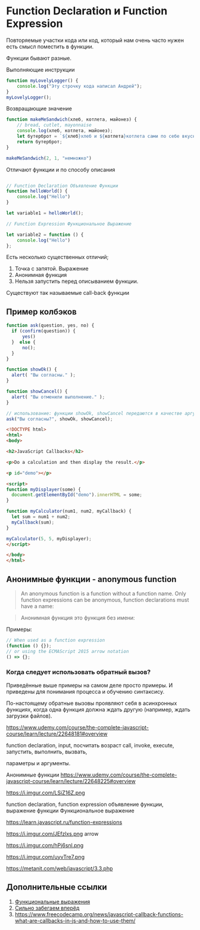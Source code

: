 #  Function Declaration и Function Expression

Повторяемые участки кода или код, который нам очень часто нужен есть смысл поместить в функции. 

Функции бывают разные.

Выполняющие инструкции
````js
function myLovelyLogger() {
    console.log("Эту строчку кода написал Андрей");
}
myLovelyLogger();
````

Возвращающие значение

````js
function makeMeSandwich(хлеб, котлета, майонез) {
    // bread, cutlet, mayonnaise
    console.log(хлеб, котлета, майонез);
    let бутерброт = `${хлеб}хлеб и ${котлета}котлета сами по себе вкусны, но только ${майонез}майонез делает из них настоящий бутик!`
    return бутерброт;
}

makeMeSandwich(2, 1, "немножко")
````

Отличают функции и по способу описания

````js

// Function Declaration Объявление Функции
function helloWorld() {
    console.log("Hello")
}

let variable1 = helloWorld();

// Function Expression Функциональное Выражение

let variable2 = function () {
    console.log("Hello")
};
````

Есть несколько существенных отличий;
1. Точка с запятой. Выражение
2. Анонимная функция
3. Нельзя запустить перед описыванием функции. 

Существуют так называемые call-back функции

## Пример колбэков

````js
function ask(question, yes, no) {
  if (confirm(question)) {
      yes()
  }  else {
      no();
  }
}

function showOk() {
  alert( "Вы согласны." );
}

function showCancel() {
  alert( "Вы отменили выполнение." );
}

// использование: функции showOk, showCancel передаются в качестве аргументов ask
ask("Вы согласны?", showOk, showCancel);
````


````html
<!DOCTYPE html>
<html>
<body>

<h2>JavaScript Callbacks</h2>

<p>Do a calculation and then display the result.</p>

<p id="demo"></p>

<script>
function myDisplayer(some) {
  document.getElementById("demo").innerHTML = some;
}

function myCalculator(num1, num2, myCallback) {
  let sum = num1 + num2;
  myCallback(sum);
}

myCalculator(5, 5, myDisplayer);
</script>

</body>
</html>
````

## Анонимные функции - anonymous function

>An anonymous function is a function without a function name. Only function expressions can be anonymous, function declarations must have a name:

>Анонимная функция это функция без имени:

Примеры:
````js
// When used as a function expression
(function () {});
// or using the ECMAScript 2015 arrow notation
() => {};
````

### Когда следует использовать обратный вызов?

Приведённые выше примеры на самом деле просто примеры. И приведены для понимания процесса и обучению синтаксису. 

По-настоящему обратные вызовы проявляют себя в асинхронных функциях, когда одна функция должна ждать другую (например, ждать загрузки файлов).


https://www.udemy.com/course/the-complete-javascript-course/learn/lecture/22648181#overview

function declaration, input, посчитать возраст call, invoke, execute, запустить, выполнить, вызвать,

параметры и аргументы.

Анонимные функции https://www.udemy.com/course/the-complete-javascript-course/learn/lecture/22648225#overview

https://i.imgur.com/LSiZ16Z.png

function declaration, function expression объявление функции, выражение функции Функциональное выражение

https://learn.javascript.ru/function-expressions

https://i.imgur.com/JEfzlxs.png
arrow

https://i.imgur.com/hPj6snl.png

https://i.imgur.com/uyvTre7.png

https://metanit.com/web/javascript/3.3.php

## Дополнительные ссылки

1. [Функциональные выражения](https://learn.javascript.ru/function-declaration-expression)
2. [Сильно забегаем вперёд](https://medium.com/devschacht/anonymous-functions-in-javascript-ff6b9ba85de0)
3. https://www.freecodecamp.org/news/javascript-callback-functions-what-are-callbacks-in-js-and-how-to-use-them/
